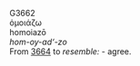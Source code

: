 <body>
  <p>G3662<br>  ὁμοιάζω  <br> homoiazō  <br><i>hom-oy-ad‘-zo </i><br>From <a href="g3664.htm">3664</a>  to <i>resemble:</i> - agree.<br></p>
 </body>